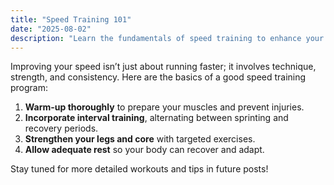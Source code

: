 ```yaml
---
title: "Speed Training 101"
date: "2025-08-02"
description: "Learn the fundamentals of speed training to enhance your athletic performance."
---
```


Improving your speed isn’t just about running faster; it involves technique, strength, and consistency. Here are the basics of a good speed training program:

1. **Warm-up thoroughly** to prepare your muscles and prevent injuries.
2. **Incorporate interval training**, alternating between sprinting and recovery periods.
3. **Strengthen your legs and core** with targeted exercises.
4. **Allow adequate rest** so your body can recover and adapt.

Stay tuned for more detailed workouts and tips in future posts!

